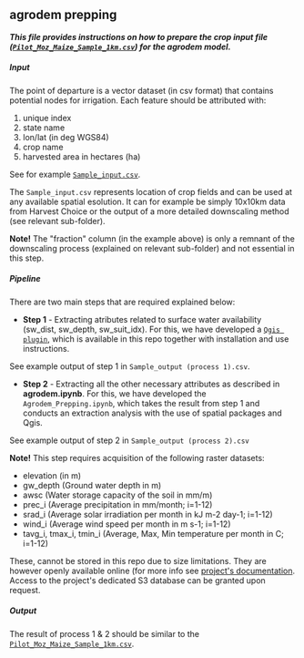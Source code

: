 ﻿## agrodem prepping

***This file provides instructions on how to prepare the crop input file ([```Pilot_Moz_Maize_Sample_1km.csv```](agrodem_sample_input_data)) for the agrodem model.***

##### Input

The point of departure is a vector dataset (in csv format) that contains potential nodes for irrigation. Each feature should be attributed with:

1. unique index 
2. state name
3. lon/lat (in deg WGS84)
4. crop name 
5. harvested area in hectares (ha)

See for example [```Sample_input.csv```](agrodem_preprocessing/Sample_input.csv).

The ```Sample_input.csv``` represents location of crop fields and can be used at any available spatial esolution. It can for example be simply 10x10km data from Harvest Choice or the output of a more detailed downscaling method (see relevant sub-folder).

**Note!** The "fraction" column (in the example above) is only a remnant of the downscaling process (explained on relevant sub-folder) and not essential in this step.

##### Pipeline

There are two main steps that are required explained below:

- **Step 1** - Extracting atributes related to surface water availability (sw_dist, sw_depth, sw_suit_idx). For this, we have developed a [```Qgis plugin```](agrodem_preprocessing/agrodem_plugin-master.zip), which is available in this repo together with installation and use instructions.

See example output of step 1 in ```Sample_output (process 1).csv```.

- **Step 2** - Extracting all the other necessary attributes as described in **agrodem.ipynb**. For this, we have developed the ```Agrodem_Prepping.ipynb```, which takes the result from step 1 and conducts an extraction analysis with the use of spatial packages and Qgis. 

See example output of step 2 in ```Sample_output (process 2).csv```

**Note!** This step requires acquisition of the following raster datasets:

* elevation (in m)
* gw_depth (Ground water depth in m)
* awsc (Water storage capacity of the soil in mm/m)
* prec_i (Average precipitation in mm/month; i=1-12)
* srad_i (Average solar irradiation per month in kJ m-2 day-1; i=1-12)
* wind_i (Average wind speed per month in m s-1; i=1-12)
* tavg_i, tmax_i, tmin_i (Average, Max, Min temperature per month in C; i=1-12)

These, cannot be stored in this repo due to size limitations. They are however openly available online (for more info see [project's documentation](https://agrodem.readthedocs.io/en/latest/index.html). Access to the project's dedicated S3 database can be granted upon request. 

##### Output

The result of process 1 & 2 should be similar to the [```Pilot_Moz_Maize_Sample_1km.csv```](agrodem_sample_input_data).